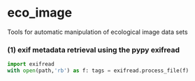 # eco_image
Tools for automatic manipulation of ecological image data sets

### (1) exif metadata retrieval using the pypy exifread
```python
import exifread
with open(path,'rb') as f: tags = exifread.process_file(f)
```
